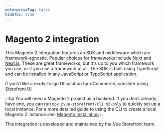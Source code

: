 ```yaml
---
enterpriseTag: false
hideToc: true
---
```

# Magento 2 integration

This Magento 2 Integration features an SDK and middleware which are framework-agnostic. Popular choices for frameworks include [Nuxt](https://nuxt.com/) and [Next.js](https://nextjs.org/).
These are great frameworks, but it's up to you which framework you use, or if you use a framework at all. The SDK is built using TypeScript and can be installed in any JavaScript or TypeScript application.

If you'd like a ready-to-go UI solution for eCommerce, consider using [Storefront UI](https://docs.storefrontui.io/v2/)

:::tip
You will need a Magento 2 project as a backend. If you don't already have one, you can run `npx @vue-storefront/cli m2-only` to quickly set up a local instance.
For a more detailed guide to using the CLI to create a local Magento 2 instance see: [Magento Installation](./getting-started/magento.md)
:::

This integration is developed and maintained by the Vue Storefront team.

